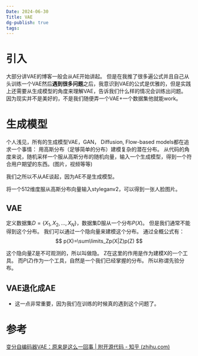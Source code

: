 ```yaml
---
Date: 2024-06-30
Title: VAE
dg-publish: true
tags:
---
```


# 引入

大部分讲VAE的博客一般会从AE开始讲起。 但是在我推了很多遍公式并且自己从头训练一个VAE然后**遇到很多问题**之后，我意识到VAE的公式是优雅的，但是实践上还需要从生成模型的角度来理解VAE，告诉我们什么样的情况会训练出问题。 因为现实并不是美好的，不是我们随便弄一个VAE+一个数据集他就能work。 

# 生成模型

个人浅见，所有的生成模型VAE，GAN， Diffusion, Flow-based models都在追求一个事情： 用高斯分布（足够简单的分布）建模复杂的潜在分布。 
从代码的角度来说，随机采样一个服从高斯分布的随机向量，输入一个生成模型，得到一个符合用户期望的东西。(图片，视频等等)

我们之所以不从AE谈起，因为AE不是生成模型。 

将一个512维度服从高斯分布向量输入styleganv2，可以得到一张人脸图片。  

## VAE
定义数据集$D=\{X_{1},X_{2},...,X_{N}\}$，数据集D服从一个分布$P(X)$。 但是我们通常不能得到这个分布。 我们可以通过一个隐向量来建模这个分布。 通过全概公式有：
$$
p(X)=\sum\limits_Zp(X|Z)p(Z)
$$

这个隐向量Z是不可观测的，所以叫做隐。 Z在这里的作用是作为建模X的一个工具。 而$P(Z)$作为一个工具，自然是一个我们已经掌握的分布。 所以称谓先验分布。 


## VAE退化成AE
- 这一点非常重要，因为我们在训练的时候真的遇到这个问题了。 







# 参考
[变分自编码器VAE：原来是这么一回事 | 附开源代码 - 知乎 (zhihu.com)](https://zhuanlan.zhihu.com/p/34998569)